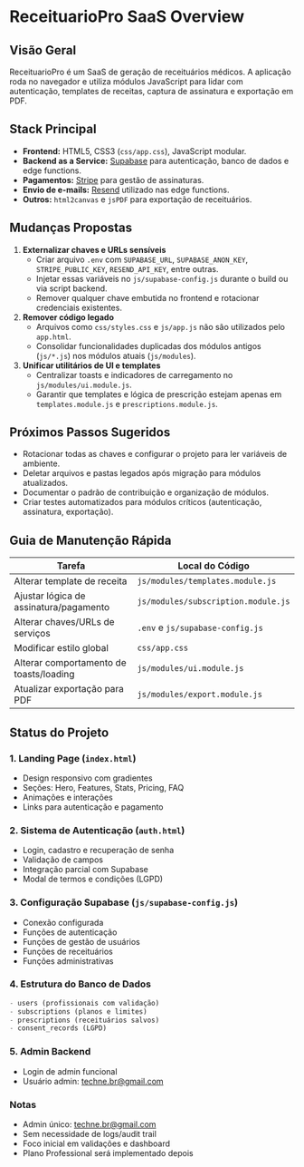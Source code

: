 # ReceituarioPro SaaS Overview

## Visão Geral
ReceituarioPro é um SaaS de geração de receituários médicos. A aplicação roda no navegador e utiliza módulos JavaScript para lidar com autenticação, templates de receitas, captura de assinatura e exportação em PDF.

## Stack Principal
- **Frontend:** HTML5, CSS3 (`css/app.css`), JavaScript modular.
- **Backend as a Service:** [Supabase](https://supabase.com) para autenticação, banco de dados e edge functions.
- **Pagamentos:** [Stripe](https://stripe.com) para gestão de assinaturas.
- **Envio de e-mails:** [Resend](https://resend.com) utilizado nas edge functions.
- **Outros:** `html2canvas` e `jsPDF` para exportação de receituários.

## Mudanças Propostas
1. **Externalizar chaves e URLs sensíveis**
   - Criar arquivo `.env` com `SUPABASE_URL`, `SUPABASE_ANON_KEY`, `STRIPE_PUBLIC_KEY`, `RESEND_API_KEY`, entre outras.
   - Injetar essas variáveis no `js/supabase-config.js` durante o build ou via script backend.
   - Remover qualquer chave embutida no frontend e rotacionar credenciais existentes.
2. **Remover código legado**
   - Arquivos como `css/styles.css` e `js/app.js` não são utilizados pelo `app.html`.
   - Consolidar funcionalidades duplicadas dos módulos antigos (`js/*.js`) nos módulos atuais (`js/modules`).
3. **Unificar utilitários de UI e templates**
   - Centralizar toasts e indicadores de carregamento no `js/modules/ui.module.js`.
   - Garantir que templates e lógica de prescrição estejam apenas em `templates.module.js` e `prescriptions.module.js`.

## Próximos Passos Sugeridos
- Rotacionar todas as chaves e configurar o projeto para ler variáveis de ambiente.
- Deletar arquivos e pastas legados após migração para módulos atualizados.
- Documentar o padrão de contribuição e organização de módulos.
- Criar testes automatizados para módulos críticos (autenticação, assinatura, exportação).

## Guia de Manutenção Rápida
| Tarefa | Local do Código |
|-------|----------------|
| Alterar template de receita | `js/modules/templates.module.js` |
| Ajustar lógica de assinatura/pagamento | `js/modules/subscription.module.js` |
| Alterar chaves/URLs de serviços | `.env` e `js/supabase-config.js` |
| Modificar estilo global | `css/app.css` |
| Alterar comportamento de toasts/loading | `js/modules/ui.module.js` |
| Atualizar exportação para PDF | `js/modules/export.module.js` |


## Status do Projeto

### 1. Landing Page (`index.html`)
- Design responsivo com gradientes
- Seções: Hero, Features, Stats, Pricing, FAQ
- Animações e interações
- Links para autenticação e pagamento

### 2. Sistema de Autenticação (`auth.html`)
- Login, cadastro e recuperação de senha
- Validação de campos
- Integração parcial com Supabase
- Modal de termos e condições (LGPD)

### 3. Configuração Supabase (`js/supabase-config.js`)
- Conexão configurada
- Funções de autenticação
- Funções de gestão de usuários
- Funções de receituários
- Funções administrativas

### 4. Estrutura do Banco de Dados

```sql
- users (profissionais com validação)
- subscriptions (planos e limites)
- prescriptions (receituários salvos)
- consent_records (LGPD)
```

### 5. Admin Backend
- Login de admin funcional
- Usuário admin: techne.br@gmail.com

### Notas
- Admin único: techne.br@gmail.com
- Sem necessidade de logs/audit trail
- Foco inicial em validações e dashboard
- Plano Professional será implementado depois

